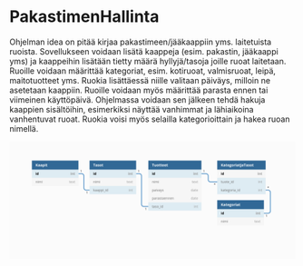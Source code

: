 # PakastimenHallinta
Ohjelman idea on pitää kirjaa pakastimeen/jääkaappiin yms. laitetuista ruoista. Sovellukseen voidaan lisätä kaappeja (esim. pakastin, jääkaappi yms) ja kaappeihin lisätään tietty määrä hyllyjä/tasoja joille ruoat laitetaan. Ruoille voidaan määrittää kategoriat, esim. kotiruoat, valmisruoat, leipä, maitotuotteet yms. Ruokia lisättäessä niille valitaan päiväys, milloin ne asetetaan kaappiin. Ruoille voidaan myös määrittää parasta ennen tai viimeinen käyttöpäivä. Ohjelmassa voidaan sen jälkeen tehdä hakuja kaappien sisältöihin, esimerkiksi näyttää vanhimmat ja lähiaikoina vanhentuvat ruoat. Ruokia voisi myös selailla kategorioittain ja hakea ruoan nimellä. 

![kaavio](https://raw.githubusercontent.com/Lukxsx/PakastimenHallinta/master/tietokantakaavio.png)
